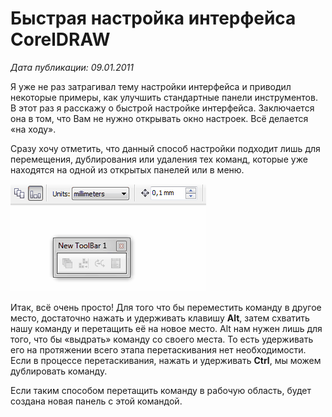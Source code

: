 # Быстрая настройка интерфейса CorelDRAW

_Дата публикации: 09.01.2011_

Я уже не раз затрагивал тему настройки интерфейса и приводил некоторые примеры, как улучшить стандартные панели инструментов. В этот раз я расскажу о быстрой настройке интерфейса. Заключается она в том, что Вам не нужно открывать окно настроек. Всё делается «на ходу».

Сразу хочу отметить, что данный способ настройки подходит лишь для перемещения, дублирования или удаления тех команд, которые уже находятся на одной из открытых панелей или в меню.

![Быстрая настройка интерфейса CorelDRAW](./36596bf5-09c9-4d45-82ec-dce90cd2baaf.gif)

Итак, всё очень просто! Для того что бы переместить команду в другое место, достаточно нажать и удерживать клавишу **Alt**, затем схватить нашу команду и перетащить её на новое место. Alt нам нужен лишь для того, что бы «выдрать» команду со своего места. То есть удерживать его на протяжении всего этапа перетаскивания нет необходимости. Если в процессе перетаскивания, нажать и удерживать **Ctrl**, мы можем дублировать команду.

Если таким способом перетащить команду в рабочую область, будет создана новая панель с этой командой.
